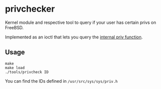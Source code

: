 # privchecker

Kernel module and respective tool to query if your user has certain privs
on FreeBSD.

Implemented as an ioctl that lets you query the [internal priv function](https://www.freebsd.org/cgi/man.cgi?query=priv).

## Usage

```
make
make load
./tools/privcheck ID
```

You can find the IDs defined in `/usr/src/sys/sys/priv.h`
